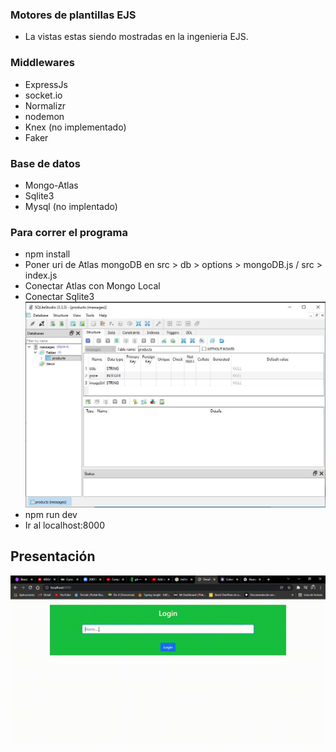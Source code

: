 ### Motores de plantillas EJS
* La vistas estas siendo mostradas en la ingenieria EJS.
### Middlewares
* ExpressJs
* socket.io
* Normalizr
* nodemon
* Knex (no implementado)
* Faker
### Base de datos
* Mongo-Atlas
* Sqlite3
* Mysql (no implentado)

### Para correr el programa
* npm install
* Poner uri de Atlas mongoDB en src > db > options > mongoDB.js / src > index.js 
* Conectar Atlas con Mongo Local 
* Conectar Sqlite3
![Screenshot](img-video\sqlStudio.JPG)
* npm run dev
* Ir al localhost:8000


## Presentación
![Screenshot](img-video\desafio-log-in.gif)


